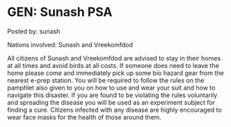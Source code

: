 # GEN: Sunash PSA

Posted by: sunash

Nations involved: Sunash and Vreekomfdod

All citizens of Sunash and Vreekomfdod are advised to stay in their homes at all times and avoid birds at all costs. If someone does need to leave the home please come and immediately pick up some bio hazard gear from the nearest e-prep station. You will be required to follow the rules on the pamphlet also given to you on how to use and wear your suit and how to navigate this disaster. If you are found to be violating the rules voluntarily and spreading the disease you will be used as an experiment subject for finding a cure. Citizens infected with any disease are highly encouraged to wear face masks for the health of those around them.
